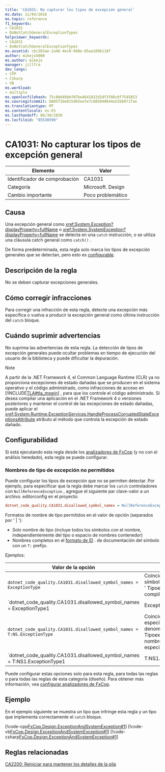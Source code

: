 ```yaml
---
title: 'CA1031: No capturar los tipos de excepción general'
ms.date: 11/04/2016
ms.topic: reference
f1_keywords:
- CA1031
- DoNotCatchGeneralExceptionTypes
helpviewer_keywords:
- CA1031
- DoNotCatchGeneralExceptionTypes
ms.assetid: cbc283ae-2a46-4ec0-940e-85aa189b118f
author: mikejo5000
ms.author: mikejo
manager: jillfra
dev_langs:
- CPP
- CSharp
- VB
ms.workload:
- multiple
ms.openlocfilehash: 75c80d49bbf07be4641832d18f3f88c0f7545853
ms.sourcegitcommit: b885f26e015d03eafe7c885040644a52bb071fae
ms.translationtype: MT
ms.contentlocale: es-ES
ms.lasthandoff: 06/30/2020
ms.locfileid: "85530590"
---
```

# <a name="ca1031-do-not-catch-general-exception-types"></a>CA1031: No capturar los tipos de excepción general

|Elemento|Valor|
|-|-|
|Identificador de comprobación|CA1031|
|Categoría|Microsoft. Design|
|Cambio importante|Poco problemático|

## <a name="cause"></a>Causa
Una excepción general como <xref:System.Exception?displayProperty=fullName> o <xref:System.SystemException?displayProperty=fullName> se detecta en una `catch` instrucción, o se utiliza una cláusula catch general como `catch()` .

De forma predeterminada, esta regla solo marca los tipos de excepción generales que se detectan, pero esto es [configurable](#configurability).

## <a name="rule-description"></a>Descripción de la regla
No se deben capturar excepciones generales.

## <a name="how-to-fix-violations"></a>Cómo corregir infracciones
Para corregir una infracción de esta regla, detecte una excepción más específica o vuelva a producir la excepción general como última instrucción del `catch` bloque.

## <a name="when-to-suppress-warnings"></a>Cuándo suprimir advertencias
No suprima las advertencias de esta regla. La detección de tipos de excepción generales puede ocultar problemas en tiempo de ejecución del usuario de la biblioteca y puede dificultar la depuración.

> [!NOTE]
> A partir de la .NET Framework 4, el Common Language Runtime (CLR) ya no proporciona excepciones de estado dañadas que se producen en el sistema operativo y el código administrado, como infracciones de acceso en [!INCLUDE[TLA#tla_mswin](../code-quality/includes/tlasharptla_mswin_md.md)] , para que los controle el código administrado. Si desea compilar una aplicación en el .NET Framework 4 o versiones posteriores y mantener el control de las excepciones de estado dañadas, puede aplicar el <xref:System.Runtime.ExceptionServices.HandleProcessCorruptedStateExceptionsAttribute> atributo al método que controla la excepción de estado dañado.

## <a name="configurability"></a>Configurabilidad

Si está ejecutando esta regla desde los [analizadores de FxCop](install-fxcop-analyzers.md) (y no con el análisis heredado), esta regla se puede configurar.

### <a name="disallowed-exception-type-names"></a>Nombres de tipo de excepción no permitidos

Puede configurar los tipos de excepción que no se permiten detectar. Por ejemplo, para especificar que la regla debe marcar los `catch` controladores con `NullReferenceException` , agregue el siguiente par clave-valor a un archivo. editorconfig en el proyecto:

```ini
dotnet_code_quality.CA1031.disallowed_symbol_names = NullReferenceException
```

Formatos de nombre de tipo permitidos en el valor de opción (separados por ' | '):
  - Solo nombre de tipo (incluye todos los símbolos con el nombre, independientemente del tipo o espacio de nombres contenedor)
  - Nombres completos en el [formato de ID](https://github.com/dotnet/csharplang/blob/master/spec/documentation-comments.md#id-string-format) . de documentación del símbolo con un `T:` prefijo.

Ejemplos:

| Valor de la opción | Resumen |
| --- | --- |
|`dotnet_code_quality.CA1031.disallowed_symbol_names = ExceptionType` | Coincide con todos los símbolos denominados ' Tipoexcepción ' en la compilación
|`dotnet_code_quality.CA1031.disallowed_symbol_names = ExceptionType1|ExceptionType2` | Coincide con todos los símbolos denominados ' ExceptionType1 ' o ' ExceptionType2 ' en la compilación
|`dotnet_code_quality.CA1031.disallowed_symbol_names = T:NS.ExceptionType` | Coincide con tipos específicos denominados ' Tipoexcepción ' con el nombre completo especificado.
|`dotnet_code_quality.CA1031.disallowed_symbol_names = T:NS1.ExceptionType1|T:NS1.ExceptionType2` | Coincide con los tipos denominados "ExceptionType1" y "ExceptionType2" con los nombres completos correspondientes

Puede configurar estas opciones solo para esta regla, para todas las reglas o para todas las reglas de esta categoría (diseño). Para obtener más información, vea [configurar analizadores de FxCop](configure-fxcop-analyzers.md).

## <a name="example"></a>Ejemplo
En el ejemplo siguiente se muestra un tipo que infringe esta regla y un tipo que implementa correctamente el `catch` bloque.

[!code-cpp[FxCop.Design.ExceptionAndSystemException#1](../code-quality/codesnippet/CPP/ca1031-do-not-catch-general-exception-types_1.cpp)]
[!code-vb[FxCop.Design.ExceptionAndSystemException#1](../code-quality/codesnippet/VisualBasic/ca1031-do-not-catch-general-exception-types_1.vb)]
[!code-csharp[FxCop.Design.ExceptionAndSystemException#1](../code-quality/codesnippet/CSharp/ca1031-do-not-catch-general-exception-types_1.cs)]

## <a name="related-rules"></a>Reglas relacionadas
[CA2200: Reiniciar para mantener los detalles de la pila](../code-quality/ca2200.md)

